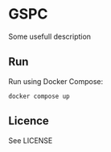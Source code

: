 # GSPC
Some usefull description

## Run

Run using Docker Compose:

```
docker compose up
```

## Licence

See LICENSE

